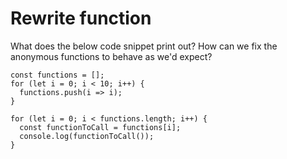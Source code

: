 # Rewrite function

What does the below code snippet print out? How can we fix the anonymous functions to behave as we'd expect?

```
const functions = [];
for (let i = 0; i < 10; i++) {
  functions.push(i => i);
}

for (let i = 0; i < functions.length; i++) {
  const functionToCall = functions[i];
  console.log(functionToCall());
}
```
